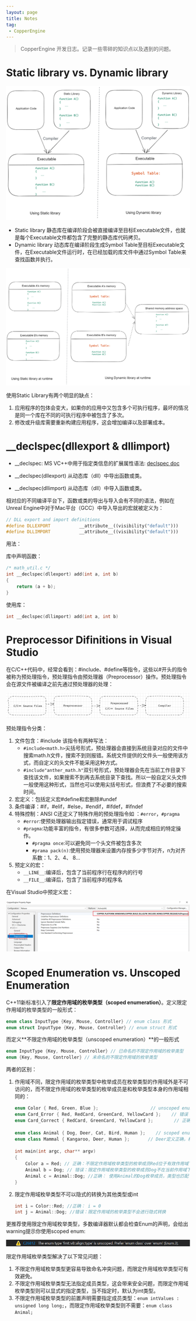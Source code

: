 ```yaml
---
layout: page
title: Notes
tag: 
 - CopperEngine
---
```


> CopperEngine 开发日志。记录一些零碎的知识点以及遇到的问题。

# Static library vs. Dynamic library

![image-20220504172817314](../../assets/img/StaticLibrary_vs._DynamicLibray_Compiler.png)

* Static library 静态库在编译阶段会被直接编译至目标Executable文件，也就是每个Executable文件都包含了完整的静态库代码拷贝。
* Dynamic library 动态库在编译阶段生成Symbol Table至目标Executable文件，在Executable文件运行时，在已经加载的库文件中通过Symbol Table来查找函数并执行。

![image-20220504171941850](../../assets/img/StaticLibrary_vs._DynamicLibray_Runtime.png)

使用Static Library有两个明显的缺点：

1. 应用程序的包体会变大，如果你的应用中又包含多个可执行程序，最坏的情况是同一个库在不同的可执行程序中被包含了多次。
2. 修改或升级库需要重新构建应用程序，这会增加编译以及部署成本。

# __declspec(dllexport & dllimport)

* __declspec: MS VC++中用于指定类信息的扩展属性语法: [declspec doc](https://docs.microsoft.com/en-us/cpp/cpp/declspec?view=msvc-170)

* __declspec(dllexport) 从动态库（dll）中导出函数或类。

* __declspec(dllimport) 从动态库（dll）中导入函数或类。

相对应的不同编译平台下，函数或类的导出与导入会有不同的语法，例如在Unreal Engine中对于Mac平台（GCC）中导入导出的宏就被定义为：

```c++
// DLL export and import definitions
#define DLLEXPORT			__attribute__((visibility("default")))
#define DLLIMPORT			__attribute__((visibility("default")))
```

用法：

库中声明函数：

```c
/* math_util.c */
int __declspec(dllexport) add(int a, int b)
{
    return (a + b);
}
```

使用库：

```c
int __declspec(dllimport) add(int a, int b)
```

# Preprocessor Difinitions in Visual Studio

在C/C++代码中，经常会看到：#include、#define等指令，这些以#开头的指令被称为预处理指令，预处理指令由预处理器（Preprocessor）操作。预处理指令会在源文件被编译之前先通过预处理器的处理：

![image-20220519112320822](./Images/Notes/image-20220519112320822.png)

预处理指令分类：

1. 文件包含：#include 该指令有两种写法：
   - `#include<math.h>`尖括号形式，预处理器会直接到系统目录对应的文件中搜索math.h文件，搜索不到则报错。系统文件提供的文件头一般使用该方式，而自定义的头文件不能采用这种方式。
   - `#include"anther_math.h"`双引号形式，预处理器会先在当前工作目录下查找该文件，如果搜索不到再去系统目录下查找。所以一般自定义头文件一般使用这种形式，当然也可以使用尖括号形式，但浪费了不必要的搜索时间。
2. 宏定义：包括定义宏#define和宏删除#undef
3. 条件编译：#if，#elif，#else，#endif，#ifdef，#ifndef
4. 特殊控制：ANSI C还定义了特殊作用的预处理指令如 ：`#error`，`#pragma`
   - `#error`:使预处理器输出指定错误，通常用于调试程序
   - `#pragma`:功能丰富的指令，有很多参数可选择，从而完成相应的特定操作。
      - `#pragma once`:可以避免同一个头文件被包含多次
      - `#prama pack(n)`:使用预处理器来设置内存按多少字节对齐，n为对齐系数：1、2、4、 8...
5. 预定义的宏：
   - `__LINE__`:编译后，包含了当前程序行在程序内的行号
   - `__FILE__`:编译后，包含了当前程序的程序名

在Visual Studio中预定义宏：

![image-20220519224246071](./Images/Notes/image-20220519224246071.png)

# Scoped Enumeration vs. Unscoped Enumeration

C++11新标准引入了**限定作用域的枚举类型（scoped enumeration）**。定义限定作用域的枚举类型的一般形式：

```c++
enum class InputType {Key, Mouse, Controller} // enum class 形式
enum struct InputType {Key, Mouse, Controller} // enum struct 形式
```

而定义**不限定作用域的枚举类型（unscoped enumeration）**的一般形式

```c++
enum InputType {Key, Mouse, Controller} // 已命名的不限定作用域的枚举类型
enum {Key, Mouse, Controller} // 未命名的不限定作用域的枚举类型
```

两者的区别：

1. 作用域不同，限定作用域的枚举类型中枚举成员在枚举类型的作用域外是不可访问的，而不限定作用域的枚举类型的枚举成员是和枚举类型本身的作用域相同的：

   ```C++
   enum Color { Red, Green, Blue };                    // unscoped enumeration Color
   enum Card_Error { Red, RedCard, GreenCard, YellowCard };    // 错误！重复定义了red，当前作用域下已在Color中定义了Red
   enum Card_Correct { RedCard, GreenCard, YellowCard }; 		// 正确
   
   enum class Animal { Dog, Deer, Cat, Bird, Human };    // scoped enumeration class
   enum class Mammal { Kangaroo, Deer, Human };       // Deer定义正确，枚举成员作于域不同
   
   int main(int argc, char** argv)
   {
       Color a = Red; // 正确：不限定作用域枚举类型的枚举成员Red位于有效作用域下
       Animal b = Dog; // 错误：限定作用域枚举类型的枚举成员Dog不在当前作用域下
       Animal c = Animal::Dog; //正确： 使用Animal的Dog枚举成员，类型也匹配
   }
   ```

2. 限定作用域枚举类型不可以隐式的转换为其他类型或int

   ```c++
   int i = Color::Red; //正确： i = 0
   int j = Animal::Dog; //错误：限定作用域的枚举类型不会进行隐式转换
   ```

更推荐使用限定作用域枚举类型，多数编译器默认都会检查Enum的声明，会给出warning提示你使用scoped enum:

![image-20220520122913036](./Images/Notes/image-20220520122913036.png)

限定作用域枚举类型解决了以下常见问题：

1. 不限定作用域枚举类型更容易导致命名冲突问题，而限定作用域枚举类型可有效避免。
2. 不限定作用域枚举类型无法指定成员类型，这会带来安全问题，而限定作用域枚举类型则可以显式的指定类型，当不指定时，默认为int类型。
3. 不限定作用域枚举类型的前置声明需要指定成员类型：`enum intValues : unsigned long long;`，而限定作用域枚举类型则不需要：`enum class Animal;`
